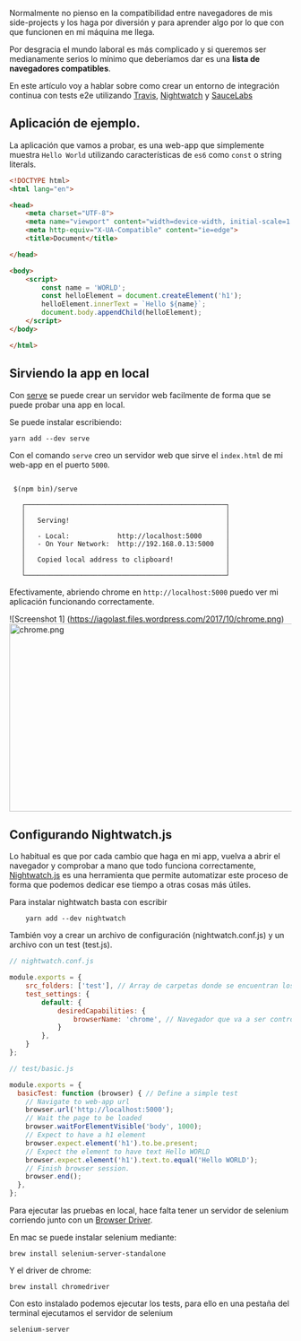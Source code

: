 Normalmente no pienso en la compatibilidad entre navegadores de mis side-projects y los haga por diversión y para aprender algo por lo que con que funcionen en mi máquina me llega.

Por desgracia el mundo laboral es más complicado y si queremos ser medianamente serios lo mínimo que deberíamos dar es una **lista de navegadores compatibles**.

En este artículo voy a hablar sobre como crear un entorno de integración continua con tests e2e utilizando [Travis](travis-ci.org), [Nightwatch](http://nightwatchjs.org/) y [SauceLabs](https://saucelabs.com/) 

## Aplicación de ejemplo.

La aplicación que vamos a probar, es una web-app que simplemente muestra `Hello World` utilizando características de `es6` como  `const` o string literals.

```html
<!DOCTYPE html>
<html lang="en">

<head>
    <meta charset="UTF-8">
    <meta name="viewport" content="width=device-width, initial-scale=1.0">
    <meta http-equiv="X-UA-Compatible" content="ie=edge">
    <title>Document</title>

</head>

<body>
    <script>
        const name = 'WORLD';
        const helloElement = document.createElement('h1');
        helloElement.innerText = `Hello ${name}`;
        document.body.appendChild(helloElement);
    </script>
</body>

</html>
```

## Sirviendo la app en local

Con [serve](https://github.com/zeit/serve) se puede crear un servidor web facilmente de forma que se puede probar una app en local.

Se puede instalar escribiendo:


    yarn add --dev serve


Con el comando `serve` creo un servidor web que sirve el `index.html` de mi web-app en el puerto `5000`.

```

 $(npm bin)/serve

   ┌──────────────────────────────────────────────────┐
   │                                                  │
   │   Serving!                                       │
   │                                                  │
   │   - Local:            http://localhost:5000      │
   │   - On Your Network:  http://192.168.0.13:5000   │
   │                                                  │
   │   Copied local address to clipboard!             │
   │                                                  │
   └──────────────────────────────────────────────────┘

```

Efectivamente, abriendo chrome en `http://localhost:5000` puedo ver mi aplicación funcionando correctamente.

![Screenshot 1]
(https://iagolast.files.wordpress.com/2017/10/chrome.png)
<img src="https://iagolast.files.wordpress.com/2017/10/chrome.png" alt="chrome.png" width="681" height="335" class="alignnone size-full wp-image-799"/>


## Configurando Nightwatch.js

Lo habitual es que por cada cambio que haga en mi app, vuelva a abrir el navegador y comprobar a mano que todo funciona correctamente,
[Nightwatch.js](http://nightwatchjs.org/) es una herramienta que permite automatizar este proceso de forma que podemos dedicar ese tiempo a otras cosas más útiles.

Para instalar nightwatch basta con escribir

```
    yarn add --dev nightwatch
```

También voy a crear un archivo de configuración (nightwatch.conf.js) y un archivo con un test (test.js).

```javascript
// nightwatch.conf.js

module.exports = {
    src_folders: ['test'], // Array de carpetas donde se encuentran los tests
    test_settings: {
        default: {
            desiredCapabilities: {
                browserName: 'chrome', // Navegador que va a ser controlado
            }
        },
    }
};
```


```javascript
// test/basic.js

module.exports = {
  basicTest: function (browser) { // Define a simple test
    // Navigate to web-app url
    browser.url('http://localhost:5000'); 
    // Wait the page to be loaded
    browser.waitForElementVisible('body', 1000);
    // Expect to have a h1 element
    browser.expect.element('h1').to.be.present;
    // Expect the element to have text Hello WORLD
    browser.expect.element('h1').text.to.equal('Hello WORLD');
    // Finish browser session.
    browser.end();
  },
};

```

Para ejecutar las pruebas en local, hace falta tener un servidor de selenium corriendo junto con un [Browser Driver](http://nightwatchjs.org/gettingstarted#browser-drivers-setup).

En mac se puede instalar selenium mediante:

    brew install selenium-server-standalone

Y el driver de chrome:

    brew install chromedriver


Con esto instalado podemos ejecutar los tests, para ello en una pestaña del terminal ejecutamos el servidor de selenium

    selenium-server


